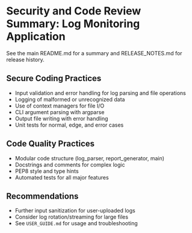 # Security and Code Review Summary: Log Monitoring Application

See the main README.md for a summary and RELEASE_NOTES.md for release history.

## Secure Coding Practices
- Input validation and error handling for log parsing and file operations
- Logging of malformed or unrecognized data
- Use of context managers for file I/O
- CLI argument parsing with argparse
- Output file writing with error handling
- Unit tests for normal, edge, and error cases

## Code Quality Practices
- Modular code structure (log_parser, report_generator, main)
- Docstrings and comments for complex logic
- PEP8 style and type hints
- Automated tests for all major features

## Recommendations
- Further input sanitization for user-uploaded logs
- Consider log rotation/streaming for large files
- See `USER_GUIDE.md` for usage and troubleshooting
